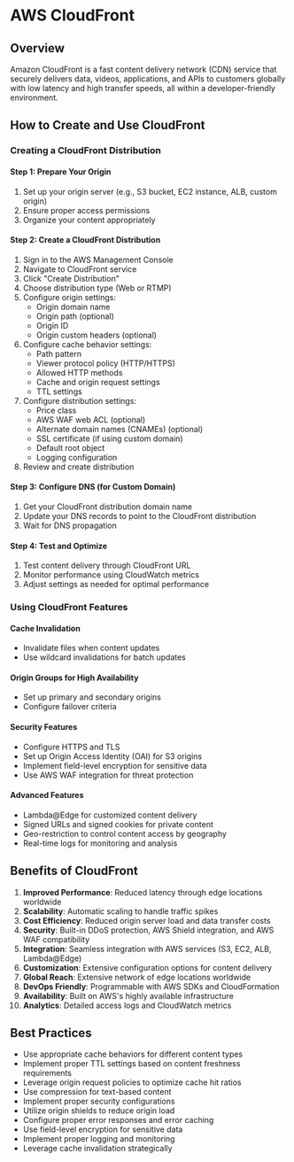 # AWS CloudFront

## Overview
Amazon CloudFront is a fast content delivery network (CDN) service that securely delivers data, videos, applications, and APIs to customers globally with low latency and high transfer speeds, all within a developer-friendly environment.

## How to Create and Use CloudFront

### Creating a CloudFront Distribution

#### Step 1: Prepare Your Origin
1. Set up your origin server (e.g., S3 bucket, EC2 instance, ALB, custom origin)
2. Ensure proper access permissions
3. Organize your content appropriately

#### Step 2: Create a CloudFront Distribution
1. Sign in to the AWS Management Console
2. Navigate to CloudFront service
3. Click "Create Distribution"
4. Choose distribution type (Web or RTMP)
5. Configure origin settings:
   - Origin domain name
   - Origin path (optional)
   - Origin ID
   - Origin custom headers (optional)
6. Configure cache behavior settings:
   - Path pattern
   - Viewer protocol policy (HTTP/HTTPS)
   - Allowed HTTP methods
   - Cache and origin request settings
   - TTL settings
7. Configure distribution settings:
   - Price class
   - AWS WAF web ACL (optional)
   - Alternate domain names (CNAMEs) (optional)
   - SSL certificate (if using custom domain)
   - Default root object
   - Logging configuration
8. Review and create distribution

#### Step 3: Configure DNS (for Custom Domain)
1. Get your CloudFront distribution domain name
2. Update your DNS records to point to the CloudFront distribution
3. Wait for DNS propagation

#### Step 4: Test and Optimize
1. Test content delivery through CloudFront URL
2. Monitor performance using CloudWatch metrics
3. Adjust settings as needed for optimal performance

### Using CloudFront Features

#### Cache Invalidation
- Invalidate files when content updates
- Use wildcard invalidations for batch updates

#### Origin Groups for High Availability
- Set up primary and secondary origins
- Configure failover criteria

#### Security Features
- Configure HTTPS and TLS
- Set up Origin Access Identity (OAI) for S3 origins
- Implement field-level encryption for sensitive data
- Use AWS WAF integration for threat protection

#### Advanced Features
- Lambda@Edge for customized content delivery
- Signed URLs and signed cookies for private content
- Geo-restriction to control content access by geography
- Real-time logs for monitoring and analysis

## Benefits of CloudFront

1. **Improved Performance**: Reduced latency through edge locations worldwide
2. **Scalability**: Automatic scaling to handle traffic spikes
3. **Cost Efficiency**: Reduced origin server load and data transfer costs
4. **Security**: Built-in DDoS protection, AWS Shield integration, and AWS WAF compatibility
5. **Integration**: Seamless integration with AWS services (S3, EC2, ALB, Lambda@Edge)
6. **Customization**: Extensive configuration options for content delivery
7. **Global Reach**: Extensive network of edge locations worldwide
8. **DevOps Friendly**: Programmable with AWS SDKs and CloudFormation
9. **Availability**: Built on AWS's highly available infrastructure
10. **Analytics**: Detailed access logs and CloudWatch metrics

## Best Practices

- Use appropriate cache behaviors for different content types
- Implement proper TTL settings based on content freshness requirements
- Leverage origin request policies to optimize cache hit ratios
- Use compression for text-based content
- Implement proper security configurations
- Utilize origin shields to reduce origin load
- Configure proper error responses and error caching
- Use field-level encryption for sensitive data
- Implement proper logging and monitoring
- Leverage cache invalidation strategically